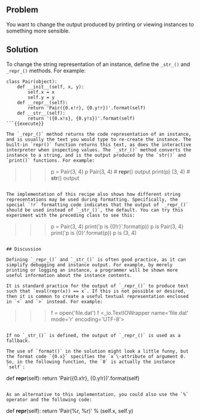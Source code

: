 ## Problem

You want to change the output produced by printing or viewing instances to something more sensible.

## Solution

To change the string representation of an instance, define the `_str_()` and `_repr_()` methods. For example:

```
class Pair(object):
    def __init__(self, x, y):
        self.x = x
        self.y = y
    def __repr__(self):
        return 'Pair({0.x!r}, {0.y!r})'.format(self)
    def __str__(self):
        return '({0.x!s}, {0.y!s})'.format(self)
```{{execute}}

The `_repr_()` method returns the code representation of an instance, and is usually the text you would type to re-create the instance. The built-in `repr()` function returns this text, as does the interactive interpreter when inspecting values. The `_str_()` method converts the instance to a string, and is the output produced by the `str()` and `print()` functions. For example:

```
>>> p = Pair(3, 4)
>>> p
Pair(3, 4)         # __repr__() output
>>> print(p)
(3, 4)             # __str__() output
>>>
```{{execute}}

The implementation of this recipe also shows how different string representations may be used during formatting. Specifically, the special `!r` formatting code indicates that the output of `_repr_()` should be used instead of `_str_()`, the default. You can try this experiment with the preceding class to see this:

```
>>> p = Pair(3, 4)
>>> print('p is {0!r}'.format(p))
p is Pair(3, 4)
>>> print('p is {0}'.format(p))
p is (3, 4)
>>>
```{{execute}}

## Discussion

Defining `_repr_()` and `_str_()` is often good practice, as it can simplify debugging and instance output. For example, by merely printing or logging an instance, a programmer will be shown more useful information about the instance contents.

It is standard practice for the output of `_repr_()` to produce text such that `eval(repr(x)) == x`. If this is not possible or desired, then it is common to create a useful textual representation enclosed in `<` and `>` instead. For example:

```
>>> f = open('file.dat')
>>> f
<_io.TextIOWrapper name='file.dat' mode='r' encoding='UTF-8'>
>>>
```{{execute}}

If no `_str_()` is defined, the output of `_repr_()` is used as a fallback.

The use of `format()` in the solution might look a little funny, but the format code `{0.x}` specifies the `x`\-attribute of argument 0. So, in the following function, the `0` is actually the instance `self`:

```
def __repr__(self):
    return 'Pair({0.x!r}, {0.y!r})'.format(self)
```{{execute}}

As an alternative to this implementation, you could also use the `%` operator and the following code:

```
def __repr__(self):
    return 'Pair(%r, %r)' % (self.x, self.y)
```{{execute}}
